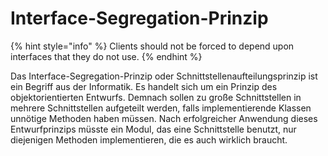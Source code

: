 # Interface-Segregation-Prinzip

{% hint style="info" %}
Clients should not be forced to depend upon interfaces that they do not use.
{% endhint %}

Das Interface-Segregation-Prinzip oder Schnittstellenaufteilungsprinzip ist ein Begriff aus der Informatik. Es handelt sich um ein Prinzip des objektorientierten Entwurfs. Demnach sollen zu große Schnittstellen in mehrere Schnittstellen aufgeteilt werden, falls implementierende Klassen unnötige Methoden haben müssen. Nach erfolgreicher Anwendung dieses Entwurfprinzips müsste ein Modul, das eine Schnittstelle benutzt, nur diejenigen Methoden implementieren, die es auch wirklich braucht.

